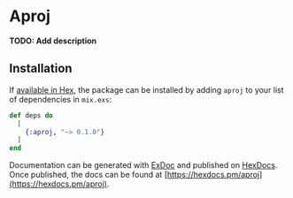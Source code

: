 # Aproj

**TODO: Add description**

## Installation

If [available in Hex](https://hex.pm/docs/publish), the package can be installed
by adding `aproj` to your list of dependencies in `mix.exs`:

```elixir
def deps do
  [
    {:aproj, "~> 0.1.0"}
  ]
end
```

Documentation can be generated with [ExDoc](https://github.com/elixir-lang/ex_doc)
and published on [HexDocs](https://hexdocs.pm). Once published, the docs can
be found at [https://hexdocs.pm/aproj](https://hexdocs.pm/aproj).

